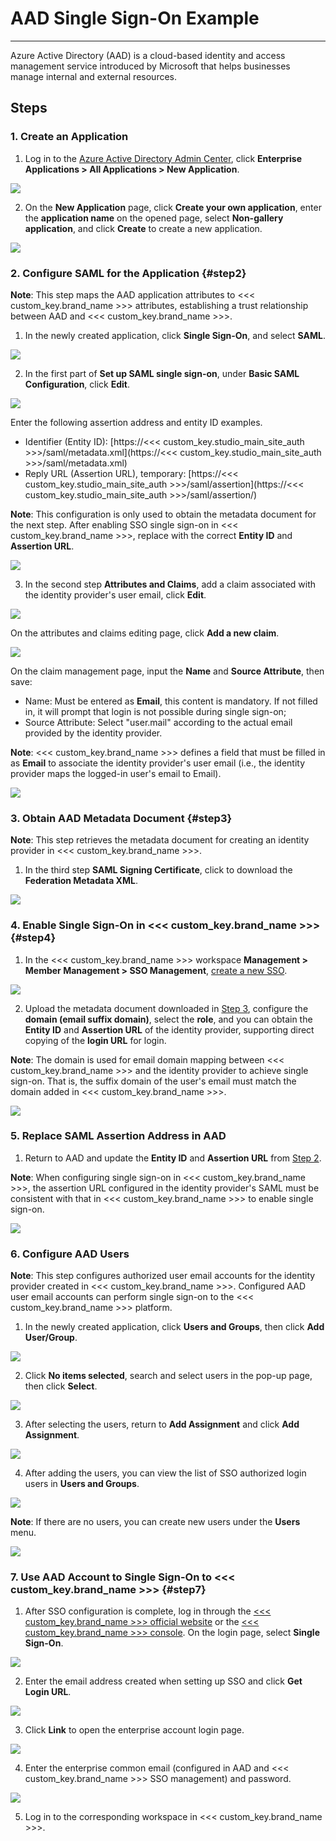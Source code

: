 # AAD Single Sign-On Example
---

Azure Active Directory (AAD) is a cloud-based identity and access management service introduced by Microsoft that helps businesses manage internal and external resources.


## Steps

### 1. Create an Application

1) Log in to the [Azure Active Directory Admin Center](https://aad.portal.azure.com/), click **Enterprise Applications > All Applications > New Application**.

![](../img/02_azure_01.png)

2) On the **New Application** page, click **Create your own application**, enter the **application name** on the opened page, select **Non-gallery application**, and click **Create** to create a new application.

![](../img/02_azure_02.png)

### 2. Configure SAML for the Application {#step2}

**Note**: This step maps the AAD application attributes to <<< custom_key.brand_name >>> attributes, establishing a trust relationship between AAD and <<< custom_key.brand_name >>>.

1) In the newly created application, click **Single Sign-On**, and select **SAML**.

![](../img/02_azure_03.png)

2) In the first part of **Set up SAML single sign-on**, under **Basic SAML Configuration**, click **Edit**.

![](../img/02_azure_04.png)

Enter the following assertion address and entity ID examples.

- Identifier (Entity ID): [https://<<< custom_key.studio_main_site_auth >>>/saml/metadata.xml](https://<<< custom_key.studio_main_site_auth >>>/saml/metadata.xml)
- Reply URL (Assertion URL), temporary: [https://<<< custom_key.studio_main_site_auth >>>/saml/assertion](https://<<< custom_key.studio_main_site_auth >>>/saml/assertion/)

**Note**: This configuration is only used to obtain the metadata document for the next step. After enabling SSO single sign-on in <<< custom_key.brand_name >>>, replace with the correct **Entity ID** and **Assertion URL**.

![](../img/02_azure_05.png)

3) In the second step **Attributes and Claims**, add a claim associated with the identity provider's user email, click **Edit**.

![](../img/02_azure_06.png)

On the attributes and claims editing page, click **Add a new claim**.

![](../img/02_azure_07.png)

On the claim management page, input the **Name** and **Source Attribute**, then save:

- Name: Must be entered as **Email**, this content is mandatory. If not filled in, it will prompt that login is not possible during single sign-on;
- Source Attribute: Select "user.mail" according to the actual email provided by the identity provider.

**Note**: <<< custom_key.brand_name >>> defines a field that must be filled in as **Email** to associate the identity provider's user email (i.e., the identity provider maps the logged-in user's email to Email).

![](../img/02_azure_08.png)

### 3. Obtain AAD Metadata Document {#step3}

**Note**: This step retrieves the metadata document for creating an identity provider in <<< custom_key.brand_name >>>.

1) In the third step **SAML Signing Certificate**, click to download the **Federation Metadata XML**.

![](../img/02_azure_09.png)


### 4. Enable Single Sign-On in <<< custom_key.brand_name >>> {#step4}

1) In the <<< custom_key.brand_name >>> workspace **Management > Member Management > SSO Management**, [create a new SSO](../../management/sso/index.md).


![](../img/1.sso_enable.png)

2) Upload the metadata document downloaded in [Step 3](#step3), configure the **domain (email suffix domain)**, select the **role**, and you can obtain the **Entity ID** and **Assertion URL** of the identity provider, supporting direct copying of the **login URL** for login.

**Note**: The domain is used for email domain mapping between <<< custom_key.brand_name >>> and the identity provider to achieve single sign-on. That is, the suffix domain of the user's email must match the domain added in <<< custom_key.brand_name >>>.

![](../img/1.sso_enable_2.png)


### 5. Replace SAML Assertion Address in AAD

1) Return to AAD and update the **Entity ID** and **Assertion URL** from [Step 2](#step2).

**Note**: When configuring single sign-on in <<< custom_key.brand_name >>>, the assertion URL configured in the identity provider's SAML must be consistent with that in <<< custom_key.brand_name >>> to enable single sign-on.

![](../img/02_azure_17.png)


### 6. Configure AAD Users

**Note**: This step configures authorized user email accounts for the identity provider created in <<< custom_key.brand_name >>>. Configured AAD user email accounts can perform single sign-on to the <<< custom_key.brand_name >>> platform.

1) In the newly created application, click **Users and Groups**, then click **Add User/Group**.

![](../img/02_azure_10.png)

2) Click **No items selected**, search and select users in the pop-up page, then click **Select**.

![](../img/02_azure_11.png)

3) After selecting the users, return to **Add Assignment** and click **Add Assignment**.

![](../img/02_azure_12.png)

4) After adding the users, you can view the list of SSO authorized login users in **Users and Groups**.

![](../img/02_azure_13.png)

**Note**: If there are no users, you can create new users under the **Users** menu.

![](../img/02_azure_14.png)


### 7. Use AAD Account to Single Sign-On to <<< custom_key.brand_name >>> {#step7}

1) After SSO configuration is complete, log in through the [<<< custom_key.brand_name >>> official website](https://www.dataflux.cn/) or the [<<< custom_key.brand_name >>> console](https://auth.dataflux.cn/loginpsw). On the login page, select **Single Sign-On**.

![](../img/02_azure_18.png)

2) Enter the email address created when setting up SSO and click **Get Login URL**.

![](../img/02_azure_19.png)

3) Click **Link** to open the enterprise account login page.

![](../img/02_azure_20.png)

4) Enter the enterprise common email (configured in AAD and <<< custom_key.brand_name >>> SSO management) and password.

![](../img/02_azure_21.png)

5) Log in to the corresponding workspace in <<< custom_key.brand_name >>>.